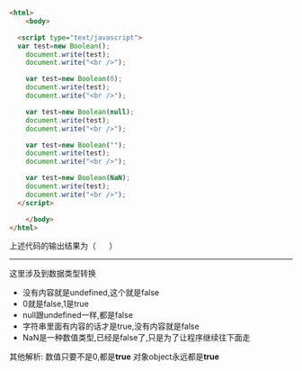 ```html
<html>
	<body>

  <script type="text/javascript">
  var test=new Boolean();
    document.write(test);
    document.write("<br />");

    var test=new Boolean(0);
    document.write(test);
    document.write("<br />");

    var test=new Boolean(null);
    document.write(test);
    document.write("<br />");

    var test=new Boolean("");
    document.write(test);
    document.write("<br />");

    var test=new Boolean(NaN);
    document.write(test);
    document.write("<br />");
  </script>

	</body>
</html>
```

上述代码的输出结果为（      ）

* * *

这里涉及到数据类型转换

*   没有内容就是undefined,这个就是false
*   0就是false,1是true
*   null跟undefined一样,都是false
*   字符串里面有内容的话才是true,没有内容就是false
*   NaN是一种数值类型,已经是false了,只是为了让程序继续往下面走

其他解析: 
数值只要不是0,都是**true** 
对象object永远都是**true**